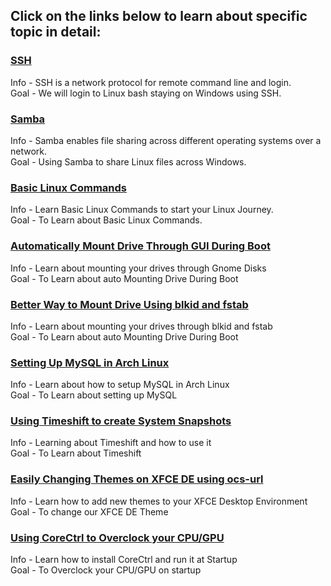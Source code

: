 ## Click on the links below to learn about specific topic in detail:
### [SSH](https://github.com/WilcyWilson/Linux-Study/blob/master/SSH#readme)
Info - SSH is a network protocol for remote command line and login.<br>
Goal - We will login to Linux bash staying on Windows using SSH.
### [Samba](https://github.com/WilcyWilson/Linux-Study/blob/master/Samba#readme)
Info - Samba enables file sharing across different operating systems over a network.<br>
Goal - Using Samba to share Linux files across Windows.
### [Basic Linux Commands](https://github.com/WilcyWilson/Linux-Study/blob/master/BasicLinuxCommands#readme)
Info - Learn Basic Linux Commands to start your Linux Journey.<br>
Goal - To Learn about Basic Linux Commands.
### [Automatically Mount Drive Through GUI During Boot](https://github.com/WilcyWilson/Linux-Study/blob/master/AutomaticallyMountYourDrivesDuringBootThroughGUI#readme)
Info - Learn about mounting your drives through Gnome Disks<br>
Goal - To Learn about auto Mounting Drive During Boot
### [Better Way to Mount Drive Using blkid and fstab](https://github.com/WilcyWilson/Linux-Tips/tree/master/BetterWayToMountDrive#readme)
Info - Learn about mounting your drives through blkid and fstab<br/>
Goal - To Learn about auto Mounting Drive During Boot
### [Setting Up MySQL in Arch Linux](https://github.com/WilcyWilson/Linux-Tips/tree/master/SettingUpMySqlInArchLinux#readme)
Info - Learn about how to setup MySQL in Arch Linux<br/>
Goal - To Learn about setting up MySQL
### [Using Timeshift to create System Snapshots](https://github.com/WilcyWilson/Linux-Tips/tree/master/UsingTimeshift#readme)
Info - Learning about Timeshift and how to use it<br/>
Goal - To Learn about Timeshift
### [Easily Changing Themes on XFCE DE using ocs-url](https://github.com/WilcyWilson/Linux-Tips/tree/master/XfceThemeUsingOcs#readme)
Info - Learn how to add new themes to your XFCE Desktop Environment<br/>
Goal - To change our XFCE DE Theme
### [Using CoreCtrl to Overclock your CPU/GPU](https://github.com/WilcyWilson/Linux-Tips/tree/master/CoreCtrl#readme)
Info - Learn how to install CoreCtrl and run it at Startup<br/>
Goal - To Overclock your CPU/GPU on startup